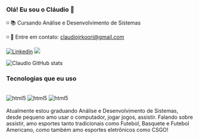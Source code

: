 
### Olá! Eu sou o Cláudio 🤙
◽ 📚 Cursando Análise e Desenvolvimento de Sistemas

◽ 📩 Entre em contato: claudiojrkoori@gmail.com


<a href="https://www.linkedin.com/in/claudiozard/" alt="LinkedIn" target="_blank"><img src="https://img.shields.io/badge/LinkedIn-0077B5?style=for-the-badge&logo=linkedin&logoColor=white" alt="Linkedin"></a>
<a href="https://www.youtube.com/channel/UCCAteuyJOAcEhxF6sJh3nyw" alt="Youtube" target="_blank"><img src="https://img.shields.io/badge/YouTube-FF0000?style=for-the-badge&logo=youtube&logoColor=white"></a>


![Claudio GitHub stats](https://github-readme-stats.vercel.app/api?username=claudiokoori&show_icons=true&theme=default)


### Tecnologias que eu uso

<div style="display: inline_block"><br/>
<img   alt="html5" src="https://img.shields.io/badge/HTML5-E34F26?style=for-the-badge&logo=html5&logoColor=white">
<img   alt="html5" src="https://img.shields.io/badge/CSS3-1572B6?style=for-the-badge&logo=css3&logoColor=white">
<img  alt="html5" src="https://img.shields.io/badge/JavaScript-F7DF1E?style=for-the-badge&logo=javascript&logoColor=black">
</div><br>
Atualmente estou graduando Análise e Desenvolvimento de Sistemas, desde pequeno amo usar o computador, jogar jogos, assistir. Falando sobre assistir, amo esportes tanto tradicionais como Futebol, Basquete e Futebol Americano, como também amo esportes eletrônicos como CSGO!




